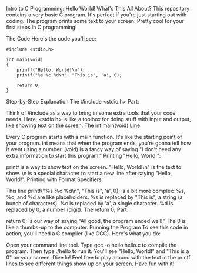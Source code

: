 Intro to C Programming: Hello World!
What's This All About?
This repository contains a very basic C program. It's perfect if you're just starting out with coding. The program prints some text to your screen. Pretty cool for your first steps in C programming!

The Code
Here's the code you'll see:

```
#include <stdio.h>

int main(void)
{
    printf("Hello, World!\n");
    printf("%s %c %d\n", "This is", 'a', 0);

    return 0;
}
```

Step-by-Step Explanation
The #include <stdio.h> Part:

Think of #include as a way to bring in some extra tools that your code needs. Here, <stdio.h> is like a toolbox for doing stuff with input and output, like showing text on the screen.
The int main(void) Line:

Every C program starts with a main function. It's like the starting point of your program.
int means that when the program ends, you're gonna tell how it went using a number.
(void) is a fancy way of saying "I don't need any extra information to start this program."
Printing "Hello, World!":

printf is a way to show text on the screen.
"Hello, World!\n" is the text to show. \n is a special character to start a new line after saying "Hello, World!".
Printing with Format Specifiers:

This line printf("%s %c %d\n", "This is", 'a', 0); is a bit more complex:
%s, %c, and %d are like placeholders.
%s is replaced by "This is", a string (a bunch of characters).
%c is replaced by 'a', a single character.
%d is replaced by 0, a number (digit).
The return 0; Part:

return 0; is our way of saying "All good, the program ended well!" The 0 is like a thumbs-up to the computer.
Running the Program
To see this code in action, you'll need a C compiler (like GCC). Here's what you do:

Open your command line tool.
Type gcc -o hello hello.c to compile the program.
Then type ./hello to run it. You'll see "Hello, World!" and "This is a 0" on your screen.
Dive In!
Feel free to play around with the text in the printf lines to see different things show up on your screen. Have fun with it!
